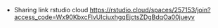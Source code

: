 - Sharing link rstudio cloud
https://rstudio.cloud/spaces/257153/join?access_code=Wx90KbxcFlvUIciuxhgqEjctsZDgBdqOa00jueyv

